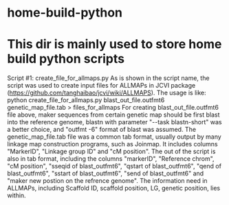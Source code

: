 # home-build-python
This dir is mainly used to store home build python scripts
==============================================================
Script #1: create_file_for_allmaps.py
   As is shown in the script name, the script was used to create input files for ALLMAPs in JCVI package (https://github.com/tanghaibao/jcvi/wiki/ALLMAPS).
   The usage is like: python create_file_for_allmaps.py blast_out_file.outfmt6 genetic_map_file.tab > files_for_allmaps 
   For creating blast_out_file.outfmt6 file above, maker sequences from certain genetic map should be first blast into the reference genome, blastn with parameter "--task blastn-short" was a better choice,
   and "outfmt -6" format of blast was assumed.
   The genetic_map_file.tab file was a common tab format, usually output by many linkage map construction programs, such as Joinmap. It includes columns "MarkerID", "Linkage group ID" and "cM position".
   The out of the script is also in tab format, including the columns "markerID", "Reference chrom", "cM position", "sseqid of blast_outfmt6", "qstart  of blast_outfmt6", 
                                                                      "qend of blast_outfmt6", "sstart of blast_outfmt6", "send of blast_outfmt6" and "maker new postion on the refrence genome".
   The information need in ALLMAPs, including Scaffold ID, scaffold position, LG, genetic position, lies within.
